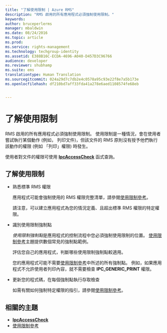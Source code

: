 ```yaml
---
title: "了解使用限制 | Azure RMS"
description: "RMS 啟用的所有應用程式必須強制使用限制。"
keywords: 
author: bruceperlerms
manager: mbaldwin
ms.date: 08/24/2016
ms.topic: article
ms.prod: 
ms.service: rights-management
ms.technology: techgroup-identity
ms.assetid: E388B16C-ECDA-4696-A040-D457D3C96766
audience: developer
ms.reviewer: shubhamp
ms.suite: ems
translationtype: Human Translation
ms.sourcegitcommit: 024a29d7c7db2e4c0578a95c93e22f8e7a5b173e
ms.openlocfilehash: df210bd7aff33fda41a278e6aed1108574fe68eb


---
```


# 了解使用限制

RMS 啟用的所有應用程式必須強制使用限制。 使用限制是一種情況，會在使用者嘗試執行某個動作 (例如， 列印文件)，但該文件的 RMS 原則沒有授予他們執行該動作的權限 (例如 「列印」權限) 時發生。

使用者對文件的權限可使用 [**IpcAccessCheck**](/rights-management/sdk/2.1/api/win/functions#msipc_ipcaccesscheck) 函式查詢。

## 了解使用限制

-   熟悉標準 RMS 權限

    應用程式可能會強制使用的 RMS 權限完整清單，請參閱[使用限制參考](usage-restriction-reference.md)。

    請注意，可以建立應用程式為您的情況定義、且超出標準 RMS 權限的特定權限。

-   識別使用限制強制點

    *使用限制強制點*是應用程式的控制流程中您必須強制使用限制的位置。 [使用限制參考](usage-restriction-reference.md)主題提供數個常見的強制點範例。

    評估您自己的應用程式，判斷哪些使用限制強制點較適用。

    您的應用程式可能不需要[使用限制參考](usage-restriction-reference.md)中所述的所有強制點。 例如，如果應用程式不允許使用者列印內容，就不需要檢查 **IPC\_GENERIC\_PRINT** 權限。

-   更新您的程式碼，在每個強制點執行存取檢查

    如需有關如何強制特定權限的指引，請參閱[使用限制參考](usage-restriction-reference.md)。

## 相關的主題

* [**IpcAccessCheck**](/rights-management/sdk/2.1/api/win/functions#msipc_ipcaccesscheck)
* [使用限制參考](usage-restriction-reference.md)
 

 



<!--HONumber=Aug16_HO4-->


